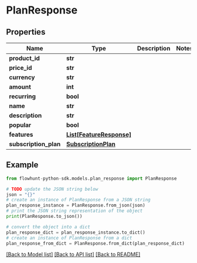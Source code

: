 # PlanResponse


## Properties

Name | Type | Description | Notes
------------ | ------------- | ------------- | -------------
**product_id** | **str** |  | 
**price_id** | **str** |  | 
**currency** | **str** |  | 
**amount** | **int** |  | 
**recurring** | **bool** |  | 
**name** | **str** |  | 
**description** | **str** |  | 
**popular** | **bool** |  | 
**features** | [**List[FeatureResponse]**](FeatureResponse.md) |  | 
**subscription_plan** | [**SubscriptionPlan**](SubscriptionPlan.md) |  | 

## Example

```python
from flowhunt-python-sdk.models.plan_response import PlanResponse

# TODO update the JSON string below
json = "{}"
# create an instance of PlanResponse from a JSON string
plan_response_instance = PlanResponse.from_json(json)
# print the JSON string representation of the object
print(PlanResponse.to_json())

# convert the object into a dict
plan_response_dict = plan_response_instance.to_dict()
# create an instance of PlanResponse from a dict
plan_response_from_dict = PlanResponse.from_dict(plan_response_dict)
```
[[Back to Model list]](../README.md#documentation-for-models) [[Back to API list]](../README.md#documentation-for-api-endpoints) [[Back to README]](../README.md)


